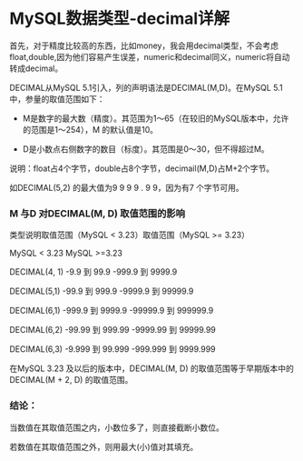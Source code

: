 MySQL数据类型-decimal详解
=========================

首先，对于精度比较高的东西，比如money，我会用decimal类型，不会考虑float,double,因为他们容易产生误差，numeric和decimal同义，numeric将自动转成decimal。

DECIMAL从MySQL 5.1引入，列的声明语法是DECIMAL(M,D)。在MySQL 5.1中，参量的取值范围如下：

* M是数字的最大数（精度）。其范围为1～65（在较旧的MySQL版本中，允许的范围是1～254），M 的默认值是10。

* D是小数点右侧数字的数目（标度）。其范围是0～30，但不得超过M。

说明：float占4个字节，double占8个字节，decimail(M,D)占M+2个字节。

如DECIMAL(5,2) 的最大值为9 9 9 9 . 9 9，因为有7 个字节可用。

### M 与D 对DECIMAL(M, D) 取值范围的影响

类型说明取值范围（MySQL < 3.23）取值范围（MySQL >= 3.23）

MySQL < 3.23 MySQL >=3.23

DECIMAL(4, 1) -9.9 到 99.9 -999.9 到 9999.9

DECIMAL(5,1) -99.9 到 999.9 -9999.9 到 99999.9

DECIMAL(6,1) -999.9 到 9999.9 -99999.9 到 999999.9

DECIMAL(6,2) -99.99 到 999.99 -9999.99 到 99999.99

DECIMAL(6,3) -9.999 到 99.999 -999.999 到 9999.999

在MySQL 3.23 及以后的版本中，DECIMAL(M, D) 的取值范围等于早期版本中的DECIMAL(M + 2, D) 的取值范围。

### 结论：

当数值在其取值范围之内，小数位多了，则直接截断小数位。

若数值在其取值范围之外，则用最大(小)值对其填充。



